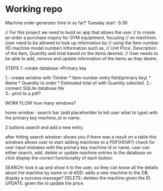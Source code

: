 # Working repo
Machine order generator time in so far? Tuesday start -5:30

// For this project we need to build an app that allows the user
// to create an order a purchase inquiry for GYM equiptment, focusing
// on machines. User need to be allowed to look up information by 
// using the Item number (ID machine model number) Information such as, 
// Unit Price, Description of the item, Quantity and total based on the items desired.
// User needs to be able to add, remove and update information of the items as they desire.

STEPS
1.-create database 
	*Primary key


1.- create window with Tkinker
	* Item number entry field(primary key)
	* Name 
	* Quantity to order
	* Estimated total of with Quantity selected.
2.- connect SQLite database file\
3.- print to a pdf?

WORK FLOW 
how many windows?

home window :
search bar (add placehorlder to tell user what to type)
with the primary key machine_id or name.

2 buttons 
	search and add a new entry.  

 after hitting search window:
 	shows you if there was a result on a table this windows allows user to start adding machines to a PDF(HOW?)
  check for user input mistakes
 	with the primary key machine id or name, user can either
 	search, add, delete or update machine entries to the database
	on click display the correct functionality of each button:
	
SEARCH: look it up and show it to the user, so they can know all 
	the details about the machine by name or id
    ADD: adds a new machine to the DB, display a success message? 
	DELETE: deletes the machine  given the ID 
	UPDATE: given the id update the price
	
